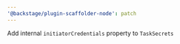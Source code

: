 ```yaml
---
'@backstage/plugin-scaffolder-node': patch
---
```


Add internal `initiatorCredentials` property to `TaskSecrets`
